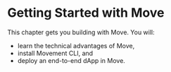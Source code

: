 # Getting Started with Move

This chapter gets you building with Move. You will:

* learn the technical advantages of Move,
* install Movement CLI, and
* deploy an end-to-end dApp in Move.
